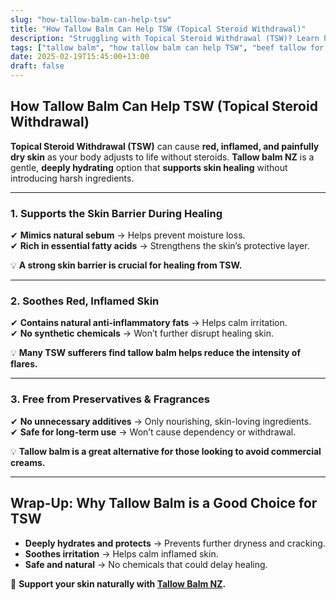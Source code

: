 ```yaml
---
slug: "how-tallow-balm-can-help-tsw"
title: "How Tallow Balm Can Help TSW (Topical Steroid Withdrawal)"
description: "Struggling with Topical Steroid Withdrawal (TSW)? Learn how tallow balm NZ can provide deep hydration and barrier support for irritated skin."
tags: ["tallow balm", "how tallow balm can help TSW", "beef tallow for skin NZ"]
date: 2025-02-19T15:45:00+13:00
draft: false
---
```


## How Tallow Balm Can Help TSW (Topical Steroid Withdrawal)  

**Topical Steroid Withdrawal (TSW)** can cause **red, inflamed, and painfully dry skin** as your body adjusts to life without steroids. **Tallow balm NZ** is a gentle, **deeply hydrating** option that **supports skin healing** without introducing harsh ingredients.  

---

### **1. Supports the Skin Barrier During Healing**  

✔ **Mimics natural sebum** → Helps prevent moisture loss.  
✔ **Rich in essential fatty acids** → Strengthens the skin’s protective layer.  

💡 **A strong skin barrier is crucial for healing from TSW.**  

---

### **2. Soothes Red, Inflamed Skin**  

✔ **Contains natural anti-inflammatory fats** → Helps calm irritation.  
✔ **No synthetic chemicals** → Won’t further disrupt healing skin.  

💡 **Many TSW sufferers find tallow balm helps reduce the intensity of flares.**  

---

### **3. Free from Preservatives & Fragrances**  

✔ **No unnecessary additives** → Only nourishing, skin-loving ingredients.  
✔ **Safe for long-term use** → Won’t cause dependency or withdrawal.  

💡 **Tallow balm is a great alternative for those looking to avoid commercial creams.**  

---

## **Wrap-Up: Why Tallow Balm is a Good Choice for TSW**  

- **Deeply hydrates and protects** → Prevents further dryness and cracking.  
- **Soothes irritation** → Helps calm inflamed skin.  
- **Safe and natural** → No chemicals that could delay healing.  

🔗 **Support your skin naturally with [Tallow Balm NZ](https://primalpantry.co.nz/shop/products/tallow-skin/).**
